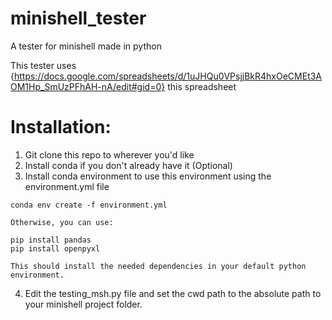 # minishell_tester
A tester for minishell made in python

This tester uses {https://docs.google.com/spreadsheets/d/1uJHQu0VPsjjBkR4hxOeCMEt3AOM1Hp_SmUzPFhAH-nA/edit#gid=0} this spreadsheet 

# Installation:

1. Git clone this repo to wherever you'd like
2. Install conda if you don't already have it (Optional)
3. Install conda environment to use this environment using the environment.yml file
```
conda env create -f environment.yml
```
	Otherwise, you can use:
```
pip install pandas
pip install openpyxl
```
	This should install the needed dependencies in your default python environment.
4. Edit the testing_msh.py file and set the cwd path to the absolute path to your minishell project folder.

